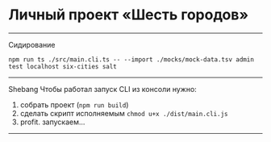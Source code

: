 # Личный проект «Шесть городов»

---

Сидирование

```npm run ts ./src/main.cli.ts -- --import ./mocks/mock-data.tsv admin test localhost six-cities salt```

---

Shebang
Чтобы работал запуск CLI из консоли нужно:
1. собрать проект (`npm run build`)
2. сделать скрипт исполняемым `chmod u+x ./dist/main.cli.js`
3. profit. запускаем...

---
